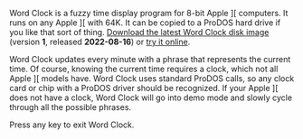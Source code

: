 Word Clock is a fuzzy time display program for 8-bit Apple ][ computers. It runs on any Apple ][ with 64K. It can be copied to a ProDOS hard drive if you like that sort of thing. [Download the latest Word Clock disk image](https://github.com/a2-4am/word-clock/releases/tag/v1) (version **1**, released **2022-08-16**) or [try it online](https://archive.org/details/WordClock4am).

Word Clock updates every minute with a phrase that represents the current time. Of course, knowing the current time requires a clock, which not all Apple ][ models have. Word Clock uses standard ProDOS calls, so any clock card or chip with a ProDOS driver should be recognized. If your Apple ][ does not have a clock, Word Clock will go into demo mode and slowly cycle through all the possible phrases.

Press any key to exit Word Clock.
